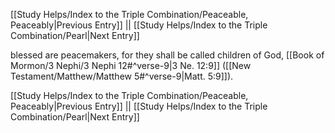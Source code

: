 [[Study Helps/Index to the Triple Combination/Peaceable, Peaceably|Previous Entry]]  ||  [[Study Helps/Index to the Triple Combination/Pearl|Next Entry]]

 blessed are peacemakers, for they shall be called children of God, [[Book of Mormon/3 Nephi/3 Nephi 12#^verse-9|3 Ne. 12:9]] ([[New Testament/Matthew/Matthew 5#^verse-9|Matt. 5:9]]).

[[Study Helps/Index to the Triple Combination/Peaceable, Peaceably|Previous Entry]]  ||  [[Study Helps/Index to the Triple Combination/Pearl|Next Entry]]